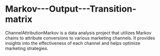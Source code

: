 # Markov---Output---Transition-matrix
ChannelAttributionMarkov is a data analysis project that utilizes Markov chains to attribute conversions to various marketing channels. It provides insights into the effectiveness of each channel and helps optimize marketing strategies.
